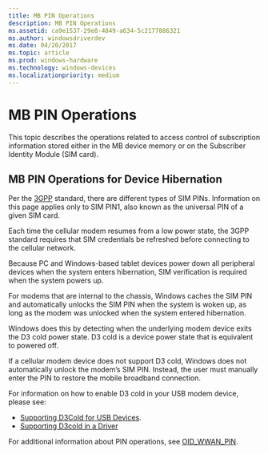 ```yaml
---
title: MB PIN Operations
description: MB PIN Operations
ms.assetid: ca9e1537-29e8-4849-a634-5c2177886321
ms.author: windowsdriverdev
ms.date: 04/20/2017
ms.topic: article
ms.prod: windows-hardware
ms.technology: windows-devices
ms.localizationpriority: medium
---
```


# MB PIN Operations


This topic describes the operations related to access control of subscription information stored either in the MB device memory or on the Subscriber Identity Module (SIM card).

## MB PIN Operations for Device Hibernation

Per the [3GPP](http://www.3gpp.org/about-3gpp) standard, there are different types of SIM PINs.  Information on this page applies only to SIM PIN1, also known as the universal PIN of a given SIM card.  

Each time the cellular modem resumes from a low power state, the 3GPP standard requires that SIM credentials be refreshed before connecting to the cellular network.  

Because PC and Windows-based tablet devices power down all peripheral devices when the system enters hibernation, SIM verification is required when the system powers up.  

For modems that are internal to the chassis, Windows caches the SIM PIN and automatically unlocks the SIM PIN when the system is woken up, as long as the modem was unlocked when the system entered hibernation.

Windows does this by detecting when the underlying modem device exits the D3 cold power state.  D3 cold is a device power state that is equivalent to powered off.  

If a cellular modem device does not support D3 cold, Windows does not automatically unlock the modem’s SIM PIN.  Instead, the user must manually enter the PIN to restore the mobile broadband connection.

For information on how to enable D3 cold in your USB modem device, please see:

* [Supporting D3Cold for USB Devices](https://blogs.msdn.microsoft.com/usbcoreblog/2013/02/18/supporting-d3cold-for-usb-devices).
* [Supporting D3cold in a Driver](https://msdn.microsoft.com/library/windows/hardware/hh967717)

For additional information about PIN operations, see [OID\_WWAN\_PIN](https://msdn.microsoft.com/library/windows/hardware/ff569828).
